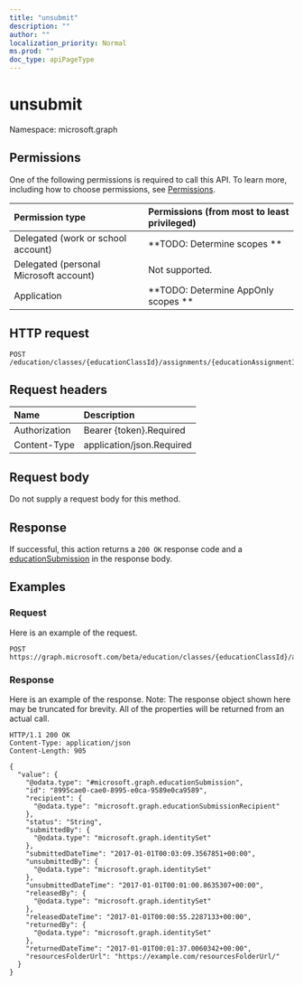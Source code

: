```yaml
---
title: "unsubmit"
description: ""
author: ""
localization_priority: Normal
ms.prod: ""
doc_type: apiPageType
---
```


# unsubmit

Namespace: microsoft.graph



## Permissions
One of the following permissions is required to call this API. To learn more, including how to choose permissions, see [Permissions](/concepts/permissions-reference.md).

|Permission type|Permissions (from most to least privileged)|
|:---|:---|
|Delegated (work or school account)|**TODO: Determine scopes **|
|Delegated (personal Microsoft account)|Not supported.|
|Application|**TODO: Determine AppOnly scopes **|

## HTTP request
<!-- {
  "blockType": "ignored"
}
-->
``` http
POST /education/classes/{educationClassId}/assignments/{educationAssignmentId}/submissions/{educationSubmissionId}/unsubmit
```

## Request headers
|Name|Description|
|:---|:---|
|Authorization|Bearer {token}.Required|
|Content-Type|application/json.Required|

## Request body
Do not supply a request body for this method.

## Response
If successful, this action returns a `200 OK` response code and a [educationSubmission](../resources/educationsubmission.md) in the response body.

## Examples

### Request
Here is an example of the request.
<!-- {
  "blockType": "request",
  "name": "educationsubmission_unsubmit"
}
-->
``` http
POST https://graph.microsoft.com/beta/education/classes/{educationClassId}/assignments/{educationAssignmentId}/submissions/{educationSubmissionId}/unsubmit
```

### Response
Here is an example of the response. Note: The response object shown here may be truncated for brevity. All of the properties will be returned from an actual call.
<!-- {
  "blockType": "response",
  "truncated": true,
  "@odata.type": "microsoft.graph.educationsubmission"
}
-->
``` http
HTTP/1.1 200 OK
Content-Type: application/json
Content-Length: 905

{
  "value": {
    "@odata.type": "#microsoft.graph.educationSubmission",
    "id": "8995cae0-cae0-8995-e0ca-9589e0ca9589",
    "recipient": {
      "@odata.type": "microsoft.graph.educationSubmissionRecipient"
    },
    "status": "String",
    "submittedBy": {
      "@odata.type": "microsoft.graph.identitySet"
    },
    "submittedDateTime": "2017-01-01T00:03:09.3567851+00:00",
    "unsubmittedBy": {
      "@odata.type": "microsoft.graph.identitySet"
    },
    "unsubmittedDateTime": "2017-01-01T00:01:00.8635307+00:00",
    "releasedBy": {
      "@odata.type": "microsoft.graph.identitySet"
    },
    "releasedDateTime": "2017-01-01T00:00:55.2287133+00:00",
    "returnedBy": {
      "@odata.type": "microsoft.graph.identitySet"
    },
    "returnedDateTime": "2017-01-01T00:01:37.0060342+00:00",
    "resourcesFolderUrl": "https://example.com/resourcesFolderUrl/"
  }
}
```

